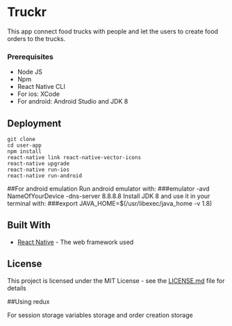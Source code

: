 # Truckr

This app connect food trucks with people and let the users to create food orders to the trucks.

### Prerequisites

- Node JS
- Npm
- React Native CLI
- For ios: XCode
- For android: Android Studio and JDK 8

## Deployment

```
git clone
cd user-app
npm install
react-native link react-native-vector-icons
react-native upgrade
react-native run-ios
react-native run-android

```

##For android emulation
Run android emulator with:
###emulator -avd NameOfYourDevice -dns-server 8.8.8.8
Install JDK 8 and use it in your terminal with:
###export JAVA_HOME=$(/usr/libexec/java_home -v 1.8)

## Built With

* [React Native](https://facebook.github.io/react-native/) - The web framework used


## License

This project is licensed under the MIT License - see the [LICENSE.md](LICENSE.md) file for details

##Using redux

For session storage variables storage and order creation storage
